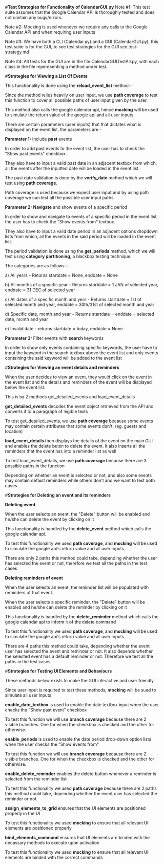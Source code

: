 #**Test Strategies for Functionality of CalendarGUI.py**
Note #1: This test suite assumes that the Google Calendar API is thoroughly tested and does not contain any bugs/errors.

Note #2: Mocking is used whenever we require any calls to the Google Calendar API and when requiring user inputs

Note #3: We have both a CLI (Calendar.py) and a GUI (CalendarGUI.py), this test suite is for the GUI, to see test strategies for the GUI see test-strategy.md

Note #4: All tests for the GUI are in the file CalendarGUITestAll.py, with each class in the file reperesenting a method under test.

#**Strategies for Viewing a List Of Events**

This functionality is done using the **reload_event_list** method.-

Since the method relies heavily on user input, we use **path coverage** to test this function to cover all possible paths of user input given by the user.

This method also calls the google calendar api, hence **mocking** will be used to simulate the return value of the google api and all user inputs.

There are certain parameters (user inputs) that that dictates what is displayed on the event list. the parameters are:-

**Parameter 1:** Include **past** events

In order to add past events to the event list, the user has to check the "Show past events" checkbox.

They also have to input a valid past date in an adjacent textbox from which, all the events after the inputted date will be loaded in the event list.

The past date validation is done by the **verify_date** method which we will test using **path coverage**.

Path coverage is used because we expect user input and by using path coverage we can test all the possible user input paths


**Parameter 2:**  **Navigate** and show events of a specific period

In order to show and navigate to events of a specific period in the event list, the user has to check the "Show events from" textbox.

They also have to input a valid date period in an adjacent options dropdown lists from which, all the events in the said period will be loaded in the event list.

The period validation is done using the **get_periods** method, which we will test using **category partitioning**, a blackbox testing technique.

The categories are as follows :-

a) All years - Returns startdate = None, enddate = None

b) All months of a specific year - Returns startdate = 1 JAN of selected year, enddate = 31 DEC of selected year

c) All dates of a specific month and year - Returns startdate = 1st of selected month and year, enddate = 30th/31st of selected month and year

d) Specific date, month and year - Returns startdate = enddate = selected date, month and year

e) Invalid date - returns startdate = today, enddate = None

**Parameter 3:** Filter events with **search** keywords

In order to show only events containing specific keywords, the user have to input the keyword in the search textbox above the event list and only events containing the said keyword will be added to the event list


#**Strategies for Viewing an event details and reminders**

When the user decides to view an event, they would click on the event in the event list and the details and reminders of the event will be displayed below the event list.

This is by 2 methods get_detailed_events and load_event_details 

**get_detailed_events** decodes the event object retrieved from the API and converts it to a paragraph of legible texts

To test get_detailed_events, we use **path coverage** because some events may contain certain attributes that some events don't. (eg. guests and location)

**load_event_details** then displays the details of the event on the main GUI and enables the delete buton to delete the event. It also inserts all the reminders that the event has into a reminder list as well

To test load_event_details, we use **path coverage** because there are 3 possible paths in the function

Depending on whether an event is selected or not, and also some events may contain default reminders while others don't and we want to test both cases.

#**Strategies for Deleting an event and its reminders**

**Deleting event**

When the user selects an event, the "Delete" button will be enabled and he/she can delete the event by clicking on it

This functionality is handled by the **delete_event** method which calls the google calendar api.

To test this functionality we used **path coverage**, and **mocking** will be used to simulate the google api's return value and all user inputs

There are only 2 paths this method could take, depending whether the user has selected the event or not, therefore we test all the paths in the test cases

**Deleting reminders of event**

When the user selects an event, the reminder list will be populated with reminders of that event.

When the user selects a specific reminder, the "Delete" button will be enabled and he/she can delete the reminder by clicking on it

This functionality is handled by the **delete_reminder** method which calls the google calendar api to inform it of the delete command

To test this functionality we used **path coverage**, and **mocking** will be used to simulate the google api's return value and all user inputs

There are 4 paths this method could take, depending whether the event user has selected the event and reminder or not. It also depends whether the selected event has a default reminder or not.
Therefore we test all the paths in the test cases

#**Strategies for Testing UI Elements and Behaviours**

These methods below exists to make the GUI interactive and user friendly

Since user input is required to test these methods, **mocking** will be sued to simulate all user inputs

**enable_date_textbox** is used to enable the date textbox input when the user checks the "Show past event" checkbox

To test this function we will use **branch coverage** because there are 2 visible branches. One for when the checkbox is checked and the other for otherwise.

**enable_periods** is used to enable the date period drop-down option lists when the user checks the "Show events from"

To test this function we will use **branch coverage** because there are 2 visible branches. One for when the checkbox is checked and the other for otherwise.

**enable_delete_reminder** enables the delete button whenever a reminder is selected from the reminder list

To test this functionality we used **path coverage** because there are 2 paths this method could take, depending whether the event user has selected the reminder or not.

**assign_elements_to_grid** ensures that the UI elements are positioned properly in the UI

To test this functionality we used **mocking** to ensure that all relevant UI elements are positioned properly

**bind_elements_command** ensures that UI elements are binded with the necassary methods to execute upon activation

To test this functionality we used **mocking** to ensure that all relevant UI elements are binded with the correct commands 
